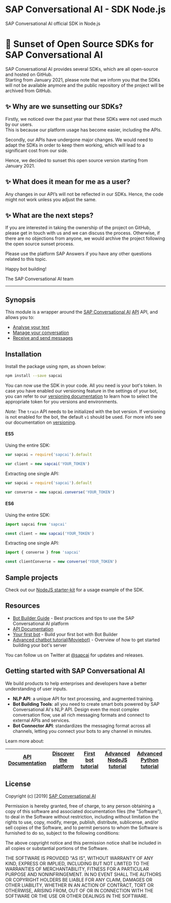 
# SAP Conversational AI - SDK Node.js
SAP Conversational AI official SDK in Node.js

# 🚨 Sunset of Open Source SDKs for SAP Conversational AI 
 
SAP Conversational AI provides several SDKs, which are all open-source and hosted on GitHub.  
Starting from January 2021, please note that we inform you that the SDKs will not be available anymore and the public repository of the project will be archived from GitHub.  

## ✨ Why are we sunsetting our SDKs? 
 
Firstly, we noticed over the past year that these SDKs were not used much by our users.  
This is because our platform usage has become easier, including the APIs. 

Secondly, our APIs have undergone major changes. We would need to adapt the SDKs in order to keep them working, which will lead to a significant cost from our side. 

Hence, we decided to sunset this open source version starting from January 2021.  
 
## ✨ What does it mean for me as a user? 
 
Any changes in our API’s will not be reflected in our SDKs. Hence, the code might not work unless you adjust the same.  

## ✨ What are the next steps? 
 
If you are interested in taking the ownership of the project on GitHub, please get in touch with us and we can discuss the process. Otherwise, if there are no objections from anyone, we would archive the project following the open source sunset process.  

Please use the platform SAP Answers if you have any other questions related to this topic. 
 
Happy bot building! 
 
The SAP Conversational AI team

---


## Synopsis

This module is a wrapper around the [SAP Conversational AI](https://cai.tools.sap/) [API](https://cai.tools.sap/docs/api-reference) API, and allows you to:
* [Analyse your text](https://github.com/SAPConversationalAI/SDK-NodeJS/wiki/Analyse-text)
* [Manage your conversation](https://github.com/SAPConversationalAI/SDK-NodeJS/wiki/Manage-your-conversation)
* [Receive and send messages](https://github.com/SAPConversationalAI/SDK-NodeJS/wiki/Receive-and-send-messages)

## Installation

Install the package using npm, as shown below:
```bash
npm install --save sapcai
```

You can now use the SDK in your code. All you need is your bot's token. In case you have enabled our versioning feature in the settings of your bot, you can refer to our [versioning documentation](https://cai.tools.sap/docs/concepts/versioning) to learn how to select the appropriate token for you versions and environments.

_Note:_ The `train` API needs to be initialized with the bot version. If versioning is not enabled for the bot, the default `v1` should be used. For more info see our documentation on [versioning](https://cai.tools.sap/docs/concepts/versioning).

#### ES5

Using the entire SDK:
```js
var sapcai = require('sapcai').default

var client = new sapcai('YOUR_TOKEN')
```

Extracting one single API:
```js
var sapcai = require('sapcai').default

var converse = new sapcai.converse('YOUR_TOKEN')
```

#### ES6

Using the entire SDK:
```js
import sapcai from 'sapcai'

const client = new sapcai('YOUR_TOKEN')
```

Extracting one single API:
```js
import { converse } from 'sapcai'

const clientConverse = new converse('YOUR_TOKEN')
```

## Sample projects

Check out our [NodeJS starter-kit](https://github.com/SAPConversationalAI/starter-NodeJS) for a usage example of the SDK.

## Resources
* [Bot Builder Guide](https://cai.tools.sap/docs) - Best practices and tips to use the SAP Conversational AI platform 
* [API Documentation](https://cai.tools.sap/docs/api-reference)
* [Your first bot](https://cai.tools.sap/blog/build-your-first-bot-with-recast-ai/) - Build your first bot with Bot Builder
* [Advanced chatbot tutorial(Moviebot)](https://cai.tools.sap/blog/nodejs-chatbot-movie-bot/) - Overview of how to get started building your bot's server

You can follow us on Twitter at [@sapcai](https://twitter.com/sapcai) for updates and releases.

## Getting started with SAP Conversational AI

We build products to help enterprises and developers have a better understanding of user inputs.

-   **NLP API**: a unique API for text processing, and augmented training.
-   **Bot Building Tools**: all you need to create smart bots powered by SAP Conversational AI's NLP API. Design even the most complex conversation flow, use all rich messaging formats and connect to external APIs and services.
-   **Bot Connector API**: standardizes the messaging format across all channels, letting you connect your bots to any channel in minutes.

Learn more about:

| [API Documentation](https://cai.tools.sap/docs/api-reference/) | [Discover the platform](https://cai.tools.sap/docs/create-your-bot) | [First bot tutorial](https://cai.tools.sap/blog/build-your-first-bot-with-recast-ai/) | [Advanced NodeJS tutorial](https://cai.tools.sap/blog/nodejs-chatbot-movie-bot/) | [Advanced Python tutorial](https://cai.tools.sap/blog/python-cryptobot/) |
|---|---|---|---|---|

## License

Copyright (c) [2019] [SAP Conversational AI](https://cai.tools.sap)

Permission is hereby granted, free of charge, to any person obtaining a copy
of this software and associated documentation files (the "Software"), to deal
in the Software without restriction, including without limitation the rights
to use, copy, modify, merge, publish, distribute, sublicense, and/or sell
copies of the Software, and to permit persons to whom the Software is
furnished to do so, subject to the following conditions:

The above copyright notice and this permission notice shall be included in all
copies or substantial portions of the Software.

THE SOFTWARE IS PROVIDED "AS IS", WITHOUT WARRANTY OF ANY KIND, EXPRESS OR
IMPLIED, INCLUDING BUT NOT LIMITED TO THE WARRANTIES OF MERCHANTABILITY,
FITNESS FOR A PARTICULAR PURPOSE AND NONINFRINGEMENT. IN NO EVENT SHALL THE
AUTHORS OR COPYRIGHT HOLDERS BE LIABLE FOR ANY CLAIM, DAMAGES OR OTHER
LIABILITY, WHETHER IN AN ACTION OF CONTRACT, TORT OR OTHERWISE, ARISING FROM,
OUT OF OR IN CONNECTION WITH THE SOFTWARE OR THE USE OR OTHER DEALINGS IN THE
SOFTWARE.
